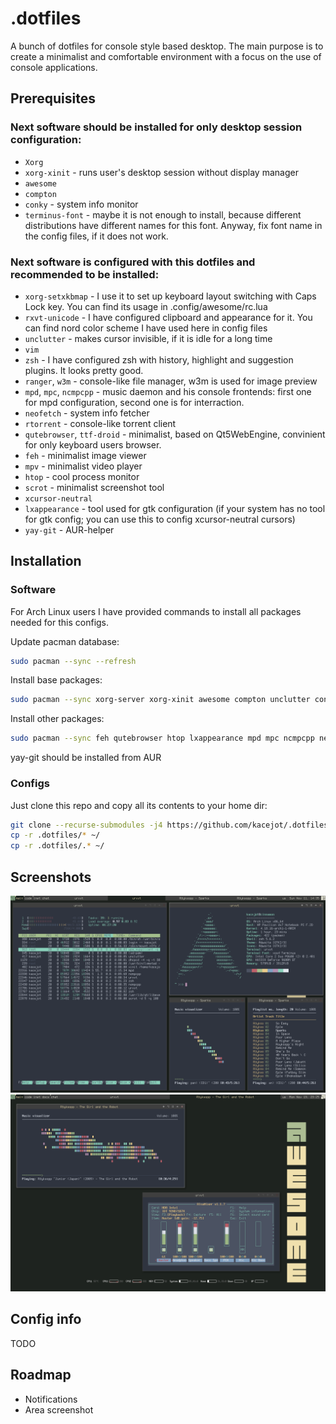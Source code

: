 # .dotfiles
A bunch of dotfiles for console style based desktop. The main purpose is to create a minimalist and comfortable environment with a focus on the use of console applications.

## Prerequisites
### Next software should be installed for only desktop session configuration:
* `Xorg`
* `xorg-xinit` - runs user's desktop session without display manager
* `awesome`
* `compton`
* `conky` - system info monitor
* `terminus-font` - maybe it is not enough to install, because different distributions have different names for this font. Anyway, fix font name in the config files, if it does not work.

### Next software is configured with this dotfiles and recommended to be installed:
* `xorg-setxkbmap` - I use it to set up keyboard layout switching with Caps Lock key. You can find its usage in .config/awesome/rc.lua
* `rxvt-unicode` - I have configured clipboard and appearance for it. You can find nord color scheme I have used here in config files
* `unclutter` - makes cursor invisible, if it is idle for a long time
* `vim`
* `zsh` - I have configured zsh with history, highlight and suggestion plugins. It looks pretty good.
* `ranger`, `w3m` - console-like file manager, w3m is used for image preview
* `mpd`, `mpc`, `ncmpcpp` - music daemon and his console frontends: first one for mpd configuration, second one is for interraction.
* `neofetch` - system info fetcher
* `rtorrent` - console-like torrent client
* `qutebrowser`, `ttf-droid` - minimalist, based on Qt5WebEngine, convinient for only keyboard users browser.
* `feh` - minimalist image viewer
* `mpv` - minimalist video player
* `htop` - cool process monitor
* `scrot` - minimalist screenshot tool
* `xcursor-neutral`
* `lxappearance` - tool used for gtk configuration (if your system has no tool for gtk config; you can use this to config xcursor-neutral cursors)
* `yay-git` - AUR-helper

## Installation
### Software
For Arch Linux users I have provided commands to install all packages needed for this configs.

Update pacman database:
```bash
sudo pacman --sync --refresh
```
Install base packages:
```bash
sudo pacman --sync xorg-server xorg-xinit awesome compton unclutter conky terminus-font
```
Install other packages:
```bash
sudo pacman --sync feh qutebrowser htop lxappearance mpd mpc ncmpcpp neofetch rtorrent scrot ttf-droid xcursor-neutral ranger rxvt-unicode vim zsh xorg-setxkbmap mpv
```
yay-git should be installed from AUR

### Configs
Just clone this repo and copy all its contents to your home dir:
```bash
git clone --recurse-submodules -j4 https://github.com/kacejot/.dotfiles.git
cp -r .dotfiles/* ~/
cp -r .dotfiles/.* ~/
```

## Screenshots
![](screenshots/1.png)
![](screenshots/2.png)
## Config info
TODO

## Roadmap
* Notifications
* Area screenshot
